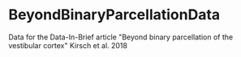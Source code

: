 # BeyondBinaryParcellationData
Data for the Data-In-Brief article "Beyond binary parcellation of the vestibular cortex" Kirsch et al. 2018
